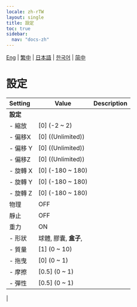 ```yaml
---
locale: zh-rTW
layout: single
title: 設定
toc: true
sidebar:
  nav: "docs-zh"
---
```

[Eng](/dancexr/menu/2025.4/prop/settings) | [繁中](/tw/dancexr/menu/2025.4/prop/settings) | [日本語](/jp/dancexr/menu/2025.4/prop/settings) | [한국어](/kr/dancexr/menu/2025.4/prop/settings) | [简中](/zh/dancexr/menu/2025.4/prop/settings)

# 設定



| Setting | Value | Description |
| :--- | --- | :--- |
|**設定** | | 
|- 縮放 | [0] (-2 ~ 2) | 
|- 偏移X | [0] ((Unlimited)) | 
|- 偏移 Y | [0] ((Unlimited)) | 
|- 偏移Z | [0] ((Unlimited)) | 
|- 旋轉 X | [0] (-180 ~ 180) | 
|- 旋轉 Y | [0] (-180 ~ 180) | 
|- 旋轉 Z | [0] (-180 ~ 180) | 
| 物理 | OFF | 
| 靜止 | OFF | 
| 重力 | ON | 
|- 形狀 | 球體, 膠囊, **盒子**,  | 
|- 質量 | [1] (0 ~ 10) | 
|- 拖曳 | [0] (0 ~ 1) | 
|- 摩擦 | [0.5] (0 ~ 1) | 
|- 彈性 | [0.5] (0 ~ 1) | 
|
